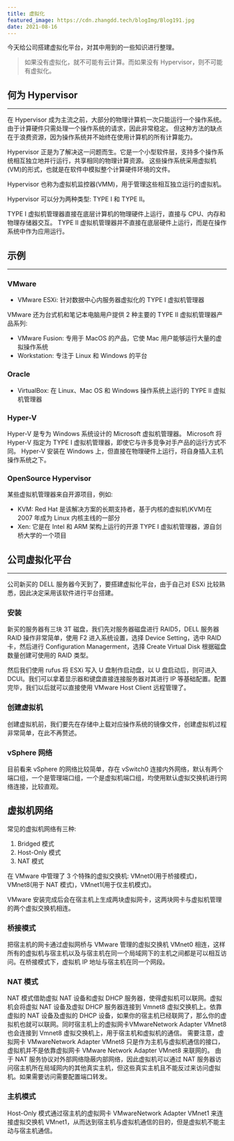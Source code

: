 ```yaml
---
title: 虚拟化
featured_image: https://cdn.zhangdd.tech/blogImg/Blog191.jpg
date: 2021-08-16
---
```


今天给公司搭建虚拟化平台，对其中用到的一些知识进行整理。

> 如果没有虚拟化，就不可能有云计算。而如果没有 Hypervisor，则不可能有虚拟化。

## 何为 Hypervisor
***  
在 Hypervisor 成为主流之前，大部分的物理计算机一次只能运行一个操作系统。由于计算硬件只需处理一个操作系统的请求，因此非常稳定。 但这种方法的缺点在于浪费资源，因为操作系统并不始终在使用计算机的所有计算能力。

Hypervisor 正是为了解决这一问题而生。它是一个小型软件层，支持多个操作系统相互独立地并行运行，共享相同的物理计算资源。
这些操作系统采用虚拟机(VM)的形式，也就是在软件中模拟整个计算硬件环境的文件。

Hypervisor 也称为虚拟机监控器(VMM)，用于管理这些相互独立运行的虚拟机。

Hypervisor 可以分为两种类型: TYPE I 和 TYPE II。

TYPE I 虚拟机管理器直接在底层计算机的物理硬件上运行，直接与 CPU、内存和物理存储器交互。
TYPE II 虚拟机管理器并不直接在底层硬件上运行，而是在操作系统中作为应用运行。

## 示例
***  
### VMware
- VMware ESXi: 针对数据中心内服务器虚拟化的 TYPE I 虚拟机管理器

VMware 还为台式机和笔记本电脑用户提供 2 种主要的 TYPE II 虚拟机管理器产品系列: 
- VMware Fusion: 专用于 MacOS 的产品，它使 Mac 用户能够运行大量的虚拟操作系统
- Workstation: 专注于 Linux 和 Windows 的平台

### Oracle
- VirtualBox: 在 Linux、Mac OS 和 Windows 操作系统上运行的 TYPE II 虚拟机管理器

### Hyper-V
Hyper-V 是专为 Windows 系统设计的 Microsoft 虚拟机管理器。
Microsoft 将 Hyper-V 指定为 TYPE I 虚拟机管理器，即使它与许多竞争对手产品的运行方式不同。 Hyper-V 安装在 Windows 上，但直接在物理硬件上运行，将自身插入主机操作系统之下。 

### OpenSource Hypervisor
某些虚拟机管理器来自开源项目，例如:
- KVM: Red Hat 是该解决方案的长期支持者，基于内核的虚拟机(KVM)在 2007 年成为 Linux 内核主线的一部分
- Xen: 它是在 Intel 和 ARM 架构上运行的开源 TYPE I 虚拟机管理器，源自剑桥大学的一个项目

## 公司虚拟化平台
*** 
公司新买的 DELL 服务器今天到了，要搭建虚拟化平台，由于自己对 ESXi 比较熟悉，因此决定采用该软件进行平台搭建。

### 安装
新买的服务器有三块 3T 磁盘，我们先对服务器磁盘进行 RAID5，DELL 服务器 RAID 操作非常简单，使用 F2 进入系统设置，选择 Device Setting，选中 RAID 卡，然后进行 Configuration Managerment，选择 Create Virtual Disk 根据磁盘数量创建可使用的 RAID 类型。

然后我们使用 rufus 将 ESXi 写入 U 盘制作启动盘，以 U 盘启动后，则可进入 DCUI。我们可以拿着显示器和键盘直接连接服务器对其进行 IP 等基础配置。配置完毕，我们以后就可以直接使用 VMware Host Client 远程管理了。

### 创建虚拟机
创建虚拟机前，我们要先在存储中上载对应操作系统的镜像文件，创建虚拟机过程非常简单，在此不再赘述。

### vSphere 网络
目前看来 vSphere 的网络比较简单，存在 vSwitch0 连接内外网络，默认有两个端口组，一个是管理端口组，一个是虚拟机端口组，均使用默认虚拟交换机进行网络连接，比较直观。

## 虚拟机网络
常见的虚拟机网络有三种: 
1. Bridged 模式
2. Host-Only 模式
3. NAT 模式

在 VMware 中管理了 3 个特殊的虚拟交换机: VMnet0(用于桥接模式)，VMnet8(用于 NAT 模式)，VMnet1(用于仅主机模式)。

VMware 安装完成后会在宿主机上生成两块虚拟网卡，这两块网卡与虚拟机管理的两个虚拟交换机相连。

### 桥接模式
把宿主机的网卡通过虚拟网桥与 VMware 管理的虚拟交换机 VMnet0 相连，这样所有的虚拟机与宿主机以及与宿主机在同一个局域网下的主机之间都是可以相互访问。在桥接模式下，虚拟机 IP 地址与宿主机在同一个网段。

### NAT 模式
NAT 模式借助虚拟 NAT 设备和虚拟 DHCP 服务器，使得虚拟机可以联网。虚拟机会将虚拟 NAT 设备及虚拟 DHCP 服务器连接到 Vmnet8 虚拟交换机上。依靠虚拟的 NAT 设备及虚拟的 DHCP 设备，如果你的宿主机已经联网了，那么你的虚拟机也就可以联网。同时宿主机上的虚拟网卡VMwareNetwork Adapter VMnet8 也会连接到 Vmnet8 虚拟交换机上，用于宿主机和虚拟机的通信。
需要注意，虚拟网卡 VMwareNetwork Adapter VMnet8 只是作为主机与虚拟机通信的接口，虚拟机并不是依靠虚拟网卡 VMware Network Adapter VMnet8 来联网的。
由于 NAT 服务协议对外部网络隐蔽内部网络，因此虚拟机可以通过 NAT 服务器访问宿主机所在局域网内的其他真实主机，但这些真实主机且不能反过来访问虚拟机。如果需要访问需要配置端口转发。

### 主机模式
Host-Only 模式通过宿主机的虚拟网卡 VMwareNetwork Adapter VMnet1 来连接虚拟交换机 VMnet1，从而达到宿主机与虚拟机通信的目的，但是虚拟机不能主动与宿主机通信。